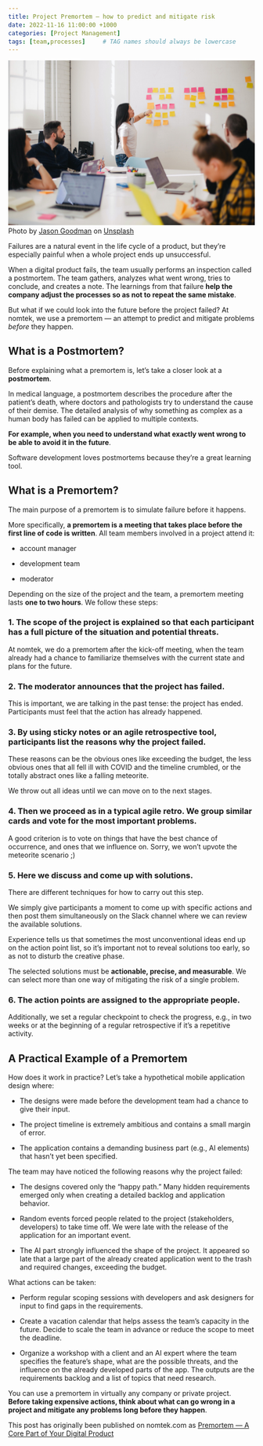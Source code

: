 ```yaml
---
title: Project Premortem — how to predict and mitigate risk
date: 2022-11-16 11:00:00 +1000
categories: [Project Management]
tags: [team,processes]     # TAG names should always be lowercase
---
```


![A group of people brainstorming](/assets/img//posts/brainstorming.jpeg)
Photo by <a href="https://unsplash.com/@jasongoodman_youxventures?utm_source=unsplash&utm_medium=referral&utm_content=creditCopyText">Jason Goodman</a> on <a href="https://unsplash.com/s/photos/brainstorm?utm_source=unsplash&utm_medium=referral&utm_content=creditCopyText">Unsplash</a>
  

Failures are a natural event in the life cycle of a product, but they’re especially painful when a whole project ends up unsuccessful.

When a digital product fails, the team usually performs an inspection called a postmortem. The team gathers, analyzes what went wrong, tries to conclude, and creates a note. The learnings from that failure **help the company adjust the processes so as not to repeat the same mistake**.

But what if we could look into the future before the project failed? At nomtek, we use a premortem — an attempt to predict and mitigate problems *before* they happen.

## What is a Postmortem?

Before explaining what a premortem is, let’s take a closer look at a **postmortem**.

In medical language, a postmortem describes the procedure after the patient’s death, where doctors and pathologists try to understand the cause of their demise. The detailed analysis of why something as complex as a human body has failed can be applied to multiple contexts.

**For example, when you need to understand what exactly went wrong to be able to avoid it in the future**.

Software development loves postmortems because they’re a great learning tool.

## What is a Premortem?

The main purpose of a premortem is to simulate failure before it happens.

More specifically, **a premortem is a meeting that takes place before the first line of code is written**. All team members involved in a project attend it:

* account manager

* development team

* moderator

Depending on the size of the project and the team, a premortem meeting lasts **one to two hours**. We follow these steps:

### **1. The scope of the project is explained so that each participant has a full picture of the situation and potential threats.**

At nomtek, we do a premortem after the kick-off meeting, when the team already had a chance to familiarize themselves with the current state and plans for the future.

### **2. The moderator announces that the project has failed.**

This is important, we are talking in the past tense: the project has ended. Participants must feel that the action has already happened.

### **3. By using sticky notes or an agile retrospective tool, participants list the reasons why the project failed.**

These reasons can be the obvious ones like exceeding the budget, the less obvious ones that all fell ill with COVID and the timeline crumbled, or the totally abstract ones like a falling meteorite.

We throw out all ideas until we can move on to the next stages.

### **4. Then we proceed as in a typical agile retro. We group similar cards and vote for the most important problems.**

‍A good criterion is to vote on things that have the best chance of occurrence, and ones that we influence on. Sorry, we won’t upvote the meteorite scenario ;)

### **5. Here we discuss and come up with solutions.**

There are different techniques for how to carry out this step.

We simply give participants a moment to come up with specific actions and then post them simultaneously on the Slack channel where we can review the available solutions.

Experience tells us that sometimes the most unconventional ideas end up on the action point list, so it’s important not to reveal solutions too early, so as not to disturb the creative phase.

The selected solutions must be **actionable, precise, and measurable**. We can select more than one way of mitigating the risk of a single problem.

### **6. The action points are assigned to the appropriate people.**

Additionally, we set a regular checkpoint to check the progress, e.g., in two weeks or at the beginning of a regular retrospective if it’s a repetitive activity.

## A Practical Example of a Premortem

How does it work in practice? Let’s take a hypothetical mobile application design where:

* The designs were made before the development team had a chance to give their input.

* The project timeline is extremely ambitious and contains a small margin of error.

* The application contains a demanding business part (e.g., AI elements) that hasn’t yet been specified.

The team may have noticed the following reasons why the project failed:

* The designs covered only the “happy path.” Many hidden requirements emerged only when creating a detailed backlog and application behavior.

* Random events forced people related to the project (stakeholders, developers) to take time off. We were late with the release of the application for an important event.

* The AI part strongly influenced the shape of the project. It appeared so late that a large part of the already created application went to the trash and required changes, exceeding the budget.

What actions can be taken:

* Perform regular scoping sessions with developers and ask designers for input to find gaps in the requirements.

* Create a vacation calendar that helps assess the team’s capacity in the future. Decide to scale the team in advance or reduce the scope to meet the deadline.

* Organize a workshop with a client and an AI expert where the team specifies the feature’s shape, what are the possible threats, and the influence on the already developed parts of the app. The outputs are the requirements backlog and a list of topics that need research.

You can use a premortem in virtually any company or private project. **Before taking expensive actions, think about what can go wrong in a project and mitigate any problems long before they happen**.

This post has originally been published on nomtek.com as [Premortem — A Core Part of Your Digital Product](https://www.nomtek.com/blog/project-premortem)
